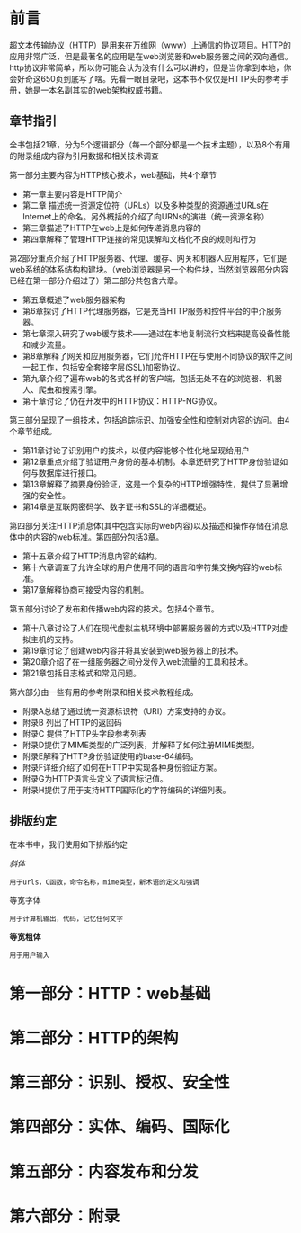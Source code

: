 # 前言
超文本传输协议（HTTP）是用来在万维网（www）上通信的协议项目。HTTP的应用非常广泛，但是最著名的应用是在web浏览器和web服务器之间的双向通信。
http协议非常简单，所以你可能会认为没有什么可以讲的，但是当你拿到本地，你会好奇这650页到底写了啥。先看一眼目录吧，这本书不仅仅是HTTP头的参考手册，她是一本名副其实的web架构权威书籍。

## 章节指引
全书包括21章，分为5个逻辑部分（每一个部分都是一个技术主题），以及8个有用的附录组成内容为引用数据和相关技术调查

第一部分主要内容为HTTP核心技术，web基础，共4个章节

* 第一章主要内容是HTTP简介
* 第二章 描述统一资源定位符（URLs）以及多种类型的资源通过URLs在Internet上的命名。另外概括的介绍了向URNs的演进（统一资源名称）
* 第三章描述了HTTP在web上是如何传递消息内容的
* 第四章解释了管理HTTP连接的常见误解和文档化不良的规则和行为


第2部分重点介绍了HTTP服务器、代理、缓存、网关和机器人应用程序，它们是web系统的体系结构构建块。（web浏览器是另一个构件块，当然浏览器部分内容已经在第一部分介绍过了）第二部分共包含六章。

* 第五章概述了web服务器架构
* 第6章探讨了HTTP代理服务器，它是充当HTTP服务和控件平台的中介服务器。
* 第七章深入研究了web缓存技术——通过在本地复制流行文档来提高设备性能和减少流量。
* 第8章解释了网关和应用服务器，它们允许HTTP在与使用不同协议的软件之间一起工作，包括安全套接字层(SSL)加密协议。
* 第九章介绍了遍布web的各式各样的客户端，包括无处不在的浏览器、机器人、爬虫和搜索引擎。
* 第十章讨论了仍在开发中的HTTP协议：HTTP-NG协议。

第三部分呈现了一组技术，包括追踪标识、加强安全性和控制对内容的访问。由4个章节组成。
* 第11章讨论了识别用户的技术，以便内容能够个性化地呈现给用户
* 第12章重点介绍了验证用户身份的基本机制。本章还研究了HTTP身份验证如何与数据库进行接口。
* 第13章解释了摘要身份验证，这是一个复杂的HTTP增强特性，提供了显著增强的安全性。
* 第14章是互联网密码学、数字证书和SSL的详细概述。

第四部分关注HTTP消息体(其中包含实际的web内容)以及描述和操作存储在消息体中的内容的web标准。第四部分包括3章。

* 第十五章介绍了HTTP消息内容的结构。
* 第十六章调查了允许全球的用户使用不同的语言和字符集交换内容的web标准。
* 第17章解释协商可接受内容的机制。

第五部分讨论了发布和传播web内容的技术。包括4个章节。

* 第十八章讨论了人们在现代虚拟主机环境中部署服务器的方式以及HTTP对虚拟主机的支持。
* 第19章讨论了创建web内容并将其安装到web服务器上的技术。
* 第20章介绍了在一组服务器之间分发传入web流量的工具和技术。
* 第21章包括日志格式和常见问题。

第六部分由一些有用的参考附录和相关技术教程组成。
* 附录A总结了通过统一资源标识符（URI）方案支持的协议。
* 附录B 列出了HTTP的返回码
* 附录C 提供了HTTP头字段参考列表
* 附录D提供了MIME类型的广泛列表，并解释了如何注册MIME类型。
* 附录E解释了HTTP身份验证使用的base-64编码。
* 附录F详细介绍了如何在HTTP中实现各种身份验证方案。
* 附录G为HTTP语言头定义了语言标记值。
* 附录H提供了用于支持HTTP国际化的字符编码的详细列表。

## 排版约定
在本书中，我们使用如下排版约定

*斜体*

    用于urls，C函数，命令名称，mime类型，新术语的定义和强调

等宽字体

    用于计算机输出，代码，记忆任何文字
    
    
**等宽粗体**

    用于用户输入


# 第一部分：HTTP：web基础
# 第二部分：HTTP的架构
# 第三部分：识别、授权、安全性
# 第四部分：实体、编码、国际化
# 第五部分：内容发布和分发
# 第六部分：附录
